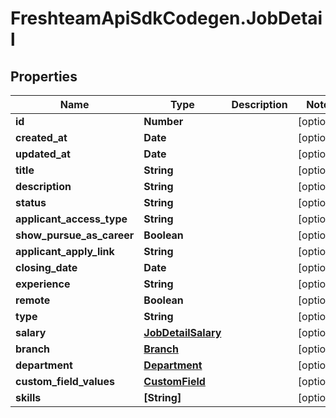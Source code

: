 # FreshteamApiSdkCodegen.JobDetail

## Properties

| Name                      | Type                                      | Description | Notes      |
| ------------------------- | ----------------------------------------- | ----------- | ---------- |
| **id**                    | **Number**                                |             | [optional] |
| **created_at**            | **Date**                                  |             | [optional] |
| **updated_at**            | **Date**                                  |             | [optional] |
| **title**                 | **String**                                |             | [optional] |
| **description**           | **String**                                |             | [optional] |
| **status**                | **String**                                |             | [optional] |
| **applicant_access_type** | **String**                                |             | [optional] |
| **show_pursue_as_career** | **Boolean**                               |             | [optional] |
| **applicant_apply_link**  | **String**                                |             | [optional] |
| **closing_date**          | **Date**                                  |             | [optional] |
| **experience**            | **String**                                |             | [optional] |
| **remote**                | **Boolean**                               |             | [optional] |
| **type**                  | **String**                                |             | [optional] |
| **salary**                | [**JobDetailSalary**](JobDetailSalary.md) |             | [optional] |
| **branch**                | [**Branch**](Branch.md)                   |             | [optional] |
| **department**            | [**Department**](Department.md)           |             | [optional] |
| **custom_field_values**   | [**CustomField**](CustomField.md)         |             | [optional] |
| **skills**                | **[String]**                              |             | [optional] |
